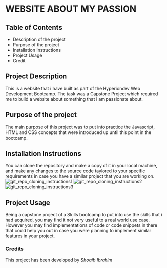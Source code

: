# WEBSITE ABOUT MY PASSION

## Table of Contents
* Description of the project
* Purpose of the project
* Installation Instructions
* Project Usage
* Credit

## Project Description
This is a website that i have built as part of the Hyperiondev Web Development Bootcamp. The task was a Capstone Project which required me to build a website about something that i am passionate about.

## Purpose of the project
The main purpose of this project was to put into practice the Javascript, HTML and CSS concepts that were introduced up until this point in the bootcamp. 

## Installation Instructions
You can clone the repository and make a copy of it in your local machine, and make any changes to the source code taylored to your specific requirements in case you have a similar  project that you are working on.
![git_repo_cloning_instructions1](https://user-images.githubusercontent.com/39889312/210662055-e0033c33-6c11-4509-b2be-8ada880c6597.png)
![git_repo_cloning_instructions2](https://user-images.githubusercontent.com/39889312/210662113-006e8dad-11b6-4abc-9dec-8ae15298db56.png)
![git_repo_cloning_instructions3](https://user-images.githubusercontent.com/39889312/210662148-c42dd86a-59e6-4d3c-873b-1d204c7a6bac.png)

## Project Usage
Being a capstone project of a Skills bootcamp to put into use the skills that i had acquired, you may find it not very useful to a real world use case. However you may find implementations of code or code snippets in there that could help you out in case you were planning to implement similar features in your project.

### Credits
This project has been developed by *Shoaib Ibrahim*  
